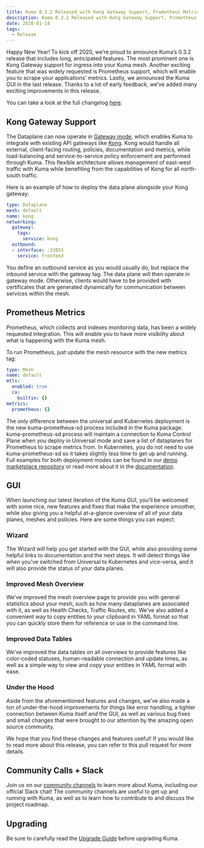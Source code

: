 ```yaml
---
title: Kuma 0.3.2 Released with Kong Gateway Support, Prometheus Metrics and GUI Improvements!
description: Kuma 0.3.2 Released with Kong Gateway Support, Prometheus Metrics and GUI Improvements!
date: 2020-01-14
tags:
  - Release
---
```


Happy New Year! To kick off 2020, we’re proud to announce Kuma’s 0.3.2 release that includes long, anticipated features. The most prominent one is Kong Gateway support for ingress into your Kuma mesh. Another exciting feature that was widely requested is Prometheus support, which will enable you to scrape your applications’ metrics. Lastly, we announced the Kuma GUI in the last release. Thanks to a lot of early feedback, we’ve added many exciting improvements in this release.

You can take a look at the full changelog [here](https://github.com/kumahq/kuma/blob/master/CHANGELOG.md).

## Kong Gateway Support
The Dataplane can now operate in [Gateway mode](https://kuma.io/docs/latest/documentation/#gateway), which enables Kuma to integrate with existing API gateways like [Kong](https://konghq.com). Kong would handle all external, client-facing routing, policies, documentation and metrics, while load-balancing and service-to-service policy enforcement are performed through Kuma. This flexible architecture allows management of east-west traffic with Kuma while benefiting from the capabilities of Kong for all north-south traffic.

Here is an example of how to deploy the data plane alongside your Kong gateway:

```yaml
type: Dataplane
mesh: default
name: kong
networking:
  gateway:
    tags:
      service: kong
  outbound:
  - interface: :33033
    service: frontend
```
You define an outbound service as you would usually do, but replace the inbound service with the gateway tag. The data plane will then operate in gateway mode. Otherwise, clients would have to be provided with certificates that are generated dynamically for communication between services within the mesh.

## Prometheus Metrics
Prometheus, which collects and indexes monitoring data, has been a widely requested integration. This will enable you to have more visibility about what is happening with the Kuma mesh.

To run Prometheus, just update the mesh resource with the new metrics tag:
```yaml
type: Mesh
name: default
mtls:
  enabled: true
  ca:
    builtin: {}
metrics:
  prometheus: {}
```
The only difference between the universal and Kubernetes deployment is the new kuma-prometheus-sd process included in the Kuma package. kuma-prometheus-sd process will maintain a connection to Kuma Control Plane when you deploy in Universal mode and save a list of dataplanes for Prometheus to scrape metrics from. In Kubernetes, you do not need to use kuma-prometheus-sd so it takes slightly less time to get up and running. Full examples for both deployment modes can be found in our [demo marketplace repository](https://github.com/kumahq/kuma-demo) or read more about it in the [documentation](https://kuma.io/docs/latest/policies/#traffic-metrics).

## GUI
When launching our latest iteration of the Kuma GUI, you’ll be welcomed with some nice, new features and fixes that make the experience smoother, while also giving you a helpful at-a-glance overview of all of your data planes, meshes and policies. Here are some things you can expect:

### Wizard

The Wizard will help you get started with the GUI, while also providing some helpful links to documentation and the next steps. It will detect things like when you’ve switched from Universal to Kubernetes and vice-versa, and it will also provide the status of your data planes.

### Improved Mesh Overview

We’ve improved the mesh overview page to provide you with general statistics about your mesh, such as how many dataplanes are associated with it, as well as Health Checks, Traffic Routes, etc. We’ve also added a convenient way to copy entities to your clipboard in YAML format so that you can quickly store them for reference or use in the command line.

### Improved Data Tables

We’ve improved the data tables on all overviews to provide features like color-coded statuses, human-readable connection and update times, as well as a simple way to view and copy your entities in YAML format with ease.

### Under the Hood

Aside from the aforementioned features and changes, we’ve also made a ton of under-the-hood improvements for things like error handling, a tighter connection between Kuma itself and the GUI, as well as various bug fixes and small changes that were brought to our attention by the amazing open source community.

We hope that you find these changes and features useful! If you would like to read more about this release, you can refer to this pull request for more details.

## Community Calls + Slack
Join us on our [community channels](https://kuma.io/community/) to learn more about Kuma, including our official Slack chat! The community channels are useful to get up and running with Kuma, as well as to learn how to contribute to and discuss the project roadmap.

## Upgrading
Be sure to carefully read the [Upgrade Guide](https://github.com/kumahq/kuma/blob/master/UPGRADE.md) before upgrading Kuma.